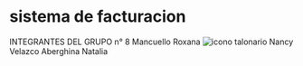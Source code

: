 # sistema de facturacion
INTEGRANTES DEL GRUPO n° 8
Mancuello Roxana
![icono talonario](https://github.com/mroxanam/sistema-de-facturacion/assets/107517934/07ec058f-105a-4321-8268-fc6e3cda0f00)
Nancy Velazco 
Aberghina Natalia
